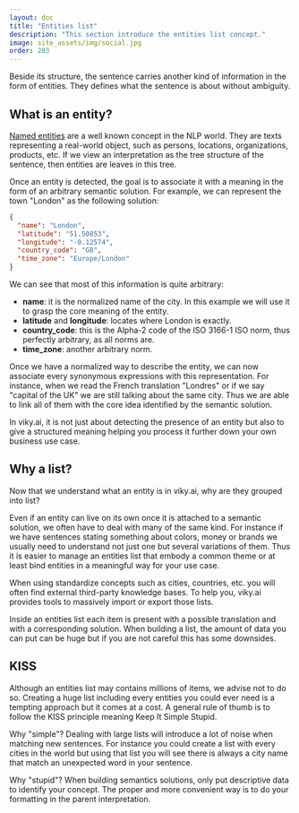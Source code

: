 ```yaml
---
layout: doc
title: "Entities list"
description: "This section introduce the entities list concept."
image: site_assets/img/social.jpg
order: 203
---
```


Beside its structure, the sentence carries another kind of information in the form of entities. They defines what the sentence is about without ambiguity.


## What is an entity?

[Named entities](https://en.wikipedia.org/wiki/Named_entity) are a well known concept in the NLP world. They are texts representing a real-world object, such as persons, locations, organizations, products, etc. If we view an interpretation as the tree structure of the sentence, then entities are leaves in this tree.

Once an entity is detected, the goal is to associate it with a meaning in the form of an arbitrary semantic solution. For example, we can represent the town "London" as the following solution:

```json
{
  "name": "London",
  "latitude": "51.50853",
  "longitude": "-0.12574",
  "country_code": "GB",
  "time_zone": "Europe/London"
}
```

We can see that most of this information is quite arbitrary:

* **name**: it is the normalized name of the city. In this example we will use it to grasp the core meaning of the entity.
* **latitude** and **longitude**: locates where London is exactly.
* **country_code**: this is the Alpha-2 code of the ISO 3166-1 ISO norm, thus perfectly arbitrary, as all norms are.
* **time_zone**: another arbitrary norm.

Once we have a normalized way to describe the entity, we can now associate every synonymous expressions with this representation. For instance, when we read the French translation "Londres" or if we say "capital of the UK" we are still talking about the same city. Thus we are able to link all of them with the core idea identified by the semantic solution.

In viky.ai, it is not just about detecting the presence of an entity but also to give a structured meaning helping you process it further down your own business use case.


## Why a list?

Now that we understand what an entity is in viky.ai, why are they grouped into list?

Even if an entity can live on its own once it is attached to a semantic solution, we often have to deal with many of the same kind. For instance if we have sentences stating something about colors, money or brands we usually need to understand not just one but several variations of them. Thus it is easier to manage an entities list that embody a common theme or at least bind entities in a meaningful way for your use case.

When using standardize concepts such as cities, countries, etc. you will often find external third-party knowledge bases. To help you, viky.ai provides tools to massively import or export those lists.

Inside an entities list each item is present with a possible translation and with a corresponding solution. When building a list, the amount of data you can put can be huge but if you are not careful this has some downsides.


## KISS

Although an entities list may contains millions of items, we advise not to do so. Creating a huge list including every entities you could ever need is a tempting approach but it comes at a cost. A general rule of thumb is to follow the KISS principle meaning Keep It Simple Stupid.

Why "simple"? Dealing with large lists will introduce a lot of noise when matching new sentences. For instance you could create a list with every cities in the world but using that list you will see there is always a city name that match an unexpected word in your sentence.

Why "stupid"? When building semantics solutions, only put descriptive data to identify your concept. The proper and more convenient way is to do your formatting in the parent interpretation.
